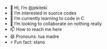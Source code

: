 - 👋 Hi, I’m @jekiteki
- 👀 I’m interested in suorce codes
- 🌱 I’m currently learning to code in C
- 💞️ I’m looking to collaborate on nothing really
- 📫 How to reach me here 
- 😄 Pronouns: tua madre 
- ⚡ Fun fact:  stano

<!---
jekiteki/jekiteki is a ✨ special ✨ repository because its `README.md` (this file) appears on your GitHub profile.
You can click the Preview link to take a look at your changes.
--->
